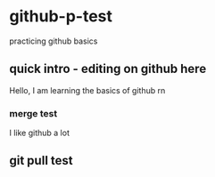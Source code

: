 # github-p-test
practicing github basics

## quick intro - editing on github here
Hello, I am learning the basics of github rn

### merge test
I like github a lot

## git pull test
